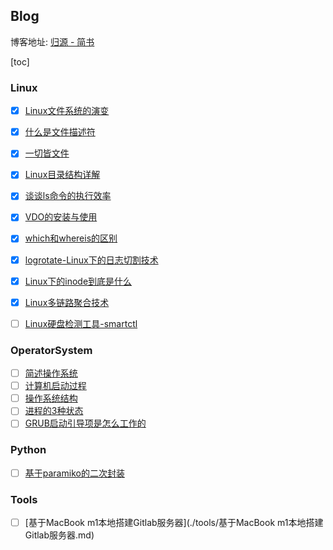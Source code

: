 ## Blog

博客地址: [归源 - 简书](https://www.jianshu.com/u/c68fc45881f2)

[toc]

### Linux

- [x] [Linux文件系统的演变](./Linux/Linux文件系统的演变.md)
- [x] [什么是文件描述符](./Linux/什么是文件描述符.md)
- [x] [一切皆文件](./Linux/一切皆文件.md)
- [x] [Linux目录结构详解](./Linux/Linux目录结构详解.md)
- [x] [谈谈ls命令的执行效率](./Linux/谈谈ls命令的执行效率.md)
- [x] [VDO的安装与使用](./Linux/VDO的安装与使用.md)
- [x] [which和whereis的区别](./Linux/which和whereis的区别.md)
- [x] [logrotate-Linux下的日志切割技术](./Linux/logrotate-Linux下的日志切割技术.md)
- [x] [Linux下的inode到底是什么](./Linux/Linux下的inode到底是什么.md)
- [x] [Linux多链路聚合技术](./Linux/Linux多链路聚合技术.md)
- [ ] [Linux硬盘检测工具-smartctl](./Linux/Linux硬盘检测工具-smartctl.md)



### OperatorSystem

- [ ] [简述操作系统](./操作系统/简述操作系统.md)
- [ ] [计算机启动过程](./操作系统/计算机启动过程.md)
- [ ] [操作系统结构](./操作系统/操作系统结构.md)
- [ ] [进程的3种状态](./操作系统/进程的3种状态.md)
- [ ] [GRUB启动引导项是怎么工作的](./操作系统/GRUB启动引导项是怎么工作的.md)

### Python

- [ ] [基于paramiko的二次封装](./Python/基于paramiko的二次封装.ms)



### Tools

- [ ] [基于MacBook m1本地搭建Gitlab服务器](./tools/基于MacBook m1本地搭建Gitlab服务器.md)
